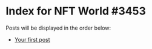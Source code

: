 # Index for NFT World #3453
Posts will be displayed in the order below:

- [Your first post](./001-first.md)

